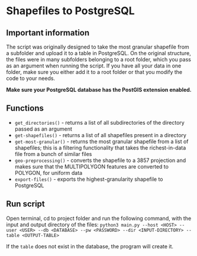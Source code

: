 # Shapefiles to PostgreSQL

## Important information

The script was originally designed to take the most granular shapefile from a subfolder and upload it to a table in PostgreSQL. On the original structure, the files were in many subfolders belonging to a root folder, which you pass as an argument when running the script. If you have all your data in one folder, make sure you either add it to a root folder or that you modify the code to your needs.

**Make sure your PostgreSQL database has the PostGIS extension enabled.**

## Functions

- `get_directories()` - returns a list of all subdirectories of the directory passed as an argument
- `get-shapefiles()` - returns a list of all shapefiles present in a directory
- `get-most-granular()` - returns the most granular shapefile from a list of shapefiles; this is a filtering functionality that takes the richest-in-data file from a bunch of similar files
- `geo-preprocessing()` - converts the shapefile to a 3857 projection and makes sure that the MULTIPOLYGON features are converted to POLYGON, for uniform data
- `export-files()` - exports the highest-granularity shapefile to PostgreSQL 


## Run script

Open terminal, cd to project folder and run the following command, with the input and output directory of the files:
`python3 main.py --host <HOST> --user <USER> --db <DATABASE> --pw <PASSWORD> --dir <INPUT-DIRECTORY> --table <OUTPUT-TABLE>`

If the `table` does not exist in the database, the program will create it.
